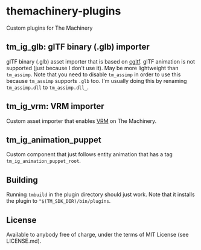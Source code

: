 # themachinery-plugins
Custom plugins for The Machinery

## tm_ig_glb: glTF binary (.glb) importer

glTF binary (.glb) asset importer that is based on [cgltf](https://github.com/jkuhlmann/cgltf). glTF animation is not supported (just because I don't use it). May be more lightweight than `tm_assimp`. Note that you need to disable `tm_assimp` in order to use this because `tm_assimp` supports `.glb` too. I'm usually doing this by renaming `tm_assimp.dll` to `tm_assimp.dll_`.

## tm_ig_vrm: VRM importer

Custom asset importer that enables [VRM](https://vrm.dev/en/) on The Machinery.

## tm_ig_animation_puppet

Custom component that just follows entity animation that has a tag `tm_ig_animation_puppet_root`.

## Building

Running `tmbuild` in the plugin directory should just work. Note that it installs the plugin to `"$(TM_SDK_DIR)/bin/plugins`.

## License

Available to anybody free of charge, under the terms of MIT License (see LICENSE.md).